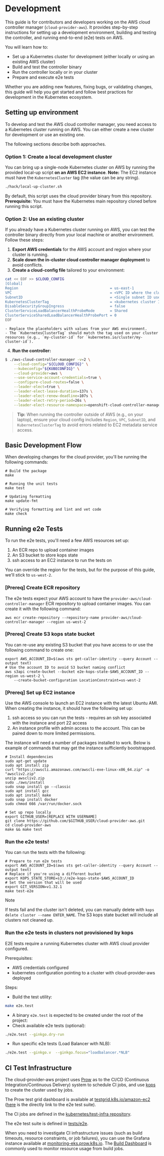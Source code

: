 # Development

This guide is for contributors and developers working on the AWS cloud controller manager (`cloud-provider-aws`).
It provides step-by-step instructions for setting up a development environment, building and testing the controller, and running end-to-end (e2e) tests on AWS.

You will learn how to:
- Set up a Kubernetes cluster for development (either locally or using an existing AWS cluster)
- Build and test the controller binary
- Run the controller locally or in your cluster
- Prepare and execute e2e tests

Whether you are adding new features, fixing bugs, or validating changes, this guide will help you get started and follow best practices for development in the Kubernetes ecosystem.

## Setting up environment

To develop and test the AWS cloud controller manager, you need access to a Kubernetes cluster running on AWS. You can either create a new cluster for development or use an existing one.

The following sections describe both approaches.

### Option 1: Create a local development cluster

You can bring up a single-node Kubernetes cluster on AWS by running the provided local-up script **on an AWS EC2 instance**.
**Note:** The EC2 instance must have the `KubernetesCluster` tag (the value can be any string).

```sh
./hack/local-up-cluster.sh
```

By default, this script uses the cloud provider binary from this repository.
**Prerequisite:** You must have the Kubernetes main repository cloned before running this script.

### Option 2: Use an existing cluster

If you already have a Kubernetes cluster running on AWS, you can test the controller binary directly from your local machine or another environment.
Follow these steps:

1. **Export AWS credentials** for the AWS account and region where your cluster is running.
2. **Scale down the in-cluster cloud controller manager deployment** to avoid conflicts.
3. **Create a cloud-config file** tailored to your environment:
```sh
cat << EOF >> $CLOUD_CONFIG
[Global]
Region                                          = us-east-1
VPC                                             = <VPC ID where the cluster is installed>
SubnetID                                        = <Single subnet ID used by load balancer controller>
KubernetesClusterTag                            = <kubernetes cluster ID>
DisableSecurityGroupIngress                     = false
ClusterServiceLoadBalancerHealthProbeMode       = Shared
ClusterServiceSharedLoadBalancerHealthProbePort = 0
EOF
```
    - Replace the placeholders with values from your AWS environment.
    - The `KubernetesClusterTag` should match the tag used on your cluster resources (e.g., `my-cluster-id` for `kubernetes.io/cluster/my-cluster-id`).

4. **Run the controller:**
```sh
$ ./aws-cloud-controller-manager -v=2 \
    --cloud-config="${CLOUD_CONFIG}" \
    --kubeconfig="${KUBECONFIG}" \
    --cloud-provider=aws \
    --use-service-account-credentials=true \
    --configure-cloud-routes=false \
    --leader-elect=true \
    --leader-elect-lease-duration=137s \
    --leader-elect-renew-deadline=107s \
    --leader-elect-retry-period=26s \
    --leader-elect-resource-namespace=openshift-cloud-controller-manager
```

> **Tip:** When running the controller outside of AWS (e.g., on your laptop), ensure your cloud config includes `Region`, `VPC`, `SubnetID`, and `KubernetesClusterTag` to avoid errors related to EC2 metadata service access.

## Basic Development Flow

When developing changes for the cloud provider, you'll be running the following commands:

```
# Build the package
make

# Running the unit tests
make test

# Updating formatting
make update-fmt

# Verifying formatting and lint and vet code
make check
```

## Running e2e Tests

To run the e2e tests, you'll need a few AWS resources set up:
1. An ECR repo to upload container images
2. An S3 bucket to store kops state
3. ssh access to an EC2 instance to run the tests on

You can override the region for the tests, but for the purpose of this guide, we'll stick to `us-west-2`.

### [Prereq] Create ECR repository

The e2e tests expect your AWS account to have the `provider-aws/cloud-controller-manager` ECR repository to upload container images. You can create it with the following command:

```
aws ecr create-repository --repository-name provider-aws/cloud-controller-manager --region us-west-2
```

### [Prereq] Create S3 kops state bucket

You can re-use any existing S3 bucket that you have access to or use the following command to create one:

```
export AWS_ACCOUNT_ID=$(aws sts get-caller-identity --query Account --output text)
# Use the account ID to avoid S3 bucket naming conflict
aws s3api create-bucket --bucket e2e-kops-state-$AWS_ACCOUNT_ID --region us-west-2 \
    --create-bucket-configuration LocationConstraint=us-west-2
```

### [Prereq] Set up EC2 instance

Use the AWS console to launch an EC2 instance with the latest Ubuntu AMI. When creating the instance, it should have the following set up:
1. ssh access so you can run the tests - requires an ssh key associated with the instance and port 22 access
2. An instance profile with admin access to the account. This can be paired down to more limited permissions.

The instance will need a number of packages installed to work. Below is example of commands that may get the instance sufficiently bootstrapped.

```
# Install dependencies
sudo apt-get update
sudo apt install zip
curl "https://awscli.amazonaws.com/awscli-exe-linux-x86_64.zip" -o "awscliv2.zip"
unzip awscliv2.zip
sudo ./aws/install
sudo snap install go --classic
sudo apt install gcc
sudo apt install make
sudo snap install docker
sudo chmod 666 /var/run/docker.sock

# Set up repo locally
export GITHUB_USER=[REPLACE WITH USERNAME]
git clone https://github.com/$GITHUB_USER/cloud-provider-aws.git
cd cloud-provider-aws
make && make test
```

### Run the e2e tests!

You can run the tests with the following:

```
# Prepare to run e2e tests
export AWS_ACCOUNT_ID=$(aws sts get-caller-identity --query Account --output text)
# Replace if you're using a different bucket
export KOPS_STATE_STORE=s3://e2e-kops-state-$AWS_ACCOUNT_ID
# Set the version that will be used
export GIT_VERSION=v1.32.1
make test-e2e
```

> [!NOTE]
> If tests fail and the cluster isn't deleted, you can manually delete with `kops delete cluster --name ENTER_NAME`. The S3 kops state bucket will include all clusters not cleaned up.

### Run the e2e tests in clusters not provisioned by kops

E2E tests require a running Kubernetes cluster with AWS cloud provider configured.

Prerequisites:
- AWS credentials configured
- kubernetes configuration pointing to a cluster with cloud-provider-aws deployed

Steps:

- Build the test utility:
```bash
make e2e.test
```
- A binary `e2e.test` is expected to be created under the root of the project:
- Check available e2e tests (optional):
```bash
./e2e.test --ginkgo.dry-run
```
- Run specific e2e tests (Load Balancer with NLB):
```bash
./e2e.test --ginkgo.v  --ginkgo.focus="loadbalancer.*NLB"
```

## CI Test Infrastructure

The cloud-provider-aws project uses [Prow][prow] as to the CI/CD (Continuous Integration/Continuous Delivery) system to schedule CI jobs, and use [kops][kops] to create the cluster used by jobs.

The Prow test grid dashboard is available at [testgrid.k8s.io/amazon-ec2][test-grid] ([here][test-grid-e2e] is the directly link to the e2e test suite).

The CI jobs are defined in the [kubernetes/test-infra repository][k-test-infra-ccm].

The e2e test suite is defined in [tests/e2e](https://github.com/kubernetes/cloud-provider-aws/tree/master/tests/e2e).

When you need to investigate CI infrastructure issues (such as build timeouts, resource constraints, or job failures), you can use the Grafana instance available at [monitoring-eks.prow.k8s.io][monitoring-eks]. The [Build Dashboard][monitoring-eks-dash-build] is commonly used to monitor resource usage from build jobs.

[prow]: https://github.com/kubernetes-sigs/prow
[kops]: https://github.com/kubernetes/kops/tree/master
[test-grid]: https://testgrid.k8s.io/amazon-ec2
[test-grid-e2e]: https://testgrid.k8s.io/amazon-ec2#ci-cloud-provider-aws-e2e
[k-test-infra-ccm]: https://github.com/kubernetes/test-infra/blob/master/config/jobs/kubernetes/cloud-provider-aws/cloud-provider-aws-presubmit.yaml
[monitoring-eks]: https://monitoring-eks.prow.k8s.io/
[monitoring-eks-dash-build]: https://monitoring-eks.prow.k8s.io/d/96Q8oOOZk/builds
